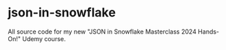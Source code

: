 # json-in-snowflake
All source code for my new "JSON in Snowflake Masterclass 2024 Hands-On!" Udemy course.
